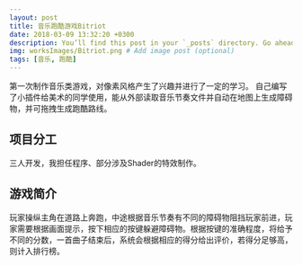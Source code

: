 ```yaml
---
layout: post
title: 音乐跑酷游戏Bitriot
date: 2018-03-09 13:32:20 +0300
description: You’ll find this post in your `_posts` directory. Go ahead and edit it and re-build the site to see your changes. # Add post description (optional)
img: worksImages/Bitriot.png # Add image post (optional)
tags: [音乐, 跑酷]
---
```

第一次制作音乐类游戏，对像素风格产生了兴趣并进行了一定的学习。
自己编写了小插件给美术的同学使用，能从外部读取音乐节奏文件并自动在地图上生成障碍物，并可拖拽生成跑酷路线。
## 项目分工
三人开发，我担任程序、部分涉及Shader的特效制作。
## 游戏简介
玩家操纵主角在道路上奔跑，中途根据音乐节奏有不同的障碍物阻挡玩家前进，玩家需要根据画面提示，按下相应的按键躲避障碍物。根据按键的准确程度，将给予不同的分数，一首曲子结束后，系统会根据相应的得分给出评价，若得分足够高，则计入排行榜。



